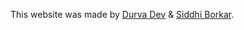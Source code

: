 This website was made by [Durva Dev](https://github.com/durvadev) & [Siddhi Borkar](https://github.com/siddhiborkar12).
